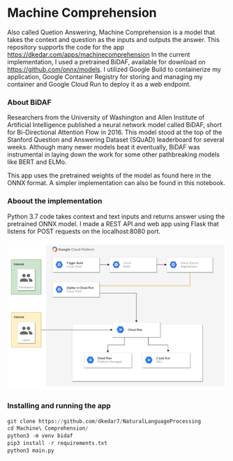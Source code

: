 # Machine Comprehension

Also called Quetion Answering, Machine Comprehension is a model that takes the context and question as the inputs and outputs the answer. This repository supports the code for the app https://dkedar.com/apps/machinecomprehension
In the current implementation, I used a pretrained BiDAF, available for download on https://github.com/onnx/models. 
I utilized Google Build to containerize my application, Google Container Registry for storing and managing my container and Google Cloud Run to deploy it as a web endpoint.

### About BiDAF
Researchers from the University of Washington and Allen Institute of Artificial Intelligence published a neural network model called BiDAF, short for Bi-Directional Attention Flow in 2016. This model stood at the top of the Stanford Question and Answering Dataset (SQuAD) leaderboard for several weeks. Although many newer models beat it eventually, BiDAF was instrumental in laying down the work for some other pathbreaking models like BERT and ELMo.

This app uses the pretrained weights of the model as found here in the ONNX format. A simpler implementation can also be found in this notebook.


### Aboout the implementation
Python 3.7 code takes context and text inputs and returns answer using the pretrained ONNX model. I made a REST API and web app using Flask that listens for POST requests on the localhost:8080 port.

<img src="https://github.com/dkedar7/NaturalLanguageProcessing/blob/master/Machine%20Comprehension/architecture.png" alt="Cloud Run Architecture">

### Installing and running the app

```python
git clone https://github.com/dkedar7/NaturalLanguageProcessing
cd Machine\ Comprehension/
python3 -m venv bidaf
pip3 install -r requirements.txt
python3 main.py
```
